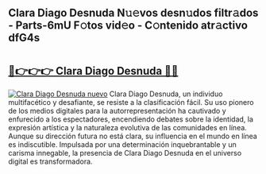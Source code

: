 ## Clara Diago Desnuda N𝚞𝚎vos desn𝚞dos filtr𝚊dos - Parts-6mU F𝚘tos vid𝚎o - C𝚘ntenido atr𝚊ctivo dfG4s

# <h2><a href="http://mb8051.tromn.icu/?c=Clara+Diago+Desnuda">🔗👉👉👉 Clara Diago Desnuda 🔗🔗</a></h2>

[![Clara Diago Desnuda nuevo](https://i.imgur.com/pEAQMta.gif)](http://mb8051.tromn.icu/?c=Clara+Diago+Desnuda)
Clara Diago Desnuda, un individuo multifacético y desafiante, se resiste a la clasificación fácil. Su uso pionero de los medios digitales para la autorrepresentación ha cautivado y enfurecido a los espectadores, encendiendo debates sobre la identidad, la expresión artística y la naturaleza evolutiva de las comunidades en línea. Aunque su dirección futura no está clara, su influencia en el mundo en línea es indiscutible. Impulsada por una determinación inquebrantable y un carisma innegable, la presencia de Clara Diago Desnuda en el universo digital es transformadora.
